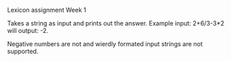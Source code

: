 Lexicon assignment Week 1

Takes a string as input and prints out the answer. Example input: 2+6/3-3*2 will output: -2.

Negative numbers are not and wierdly formated input strings are not supported.
